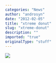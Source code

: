 ```yaml
---
categories: "News"
author: "androsyn"
date: "2012-02-05"
title: "xtreme donut"
slug: "xtreme-donut"
description: ""
imported: "true"
originalType: "stuff"
---
```



![](vamp01.jpg) 
